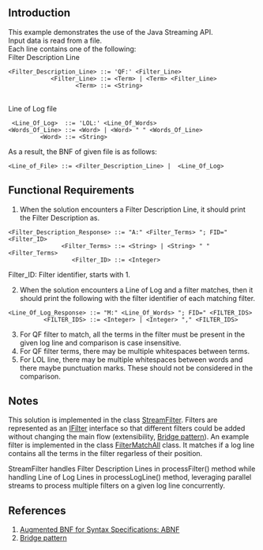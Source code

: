 Introduction
------------

This example demonstrates the use of the Java Streaming API.
<br>Input data is read from a file.
<br>Each line contains one of the following:
<br>Filter Description Line
```
<Filter_Description_Line> ::= 'QF:' <Filter_Line>
            <Filter_Line> ::= <Term> | <Term> <Filter_Line>
                   <Term> ::= <String>
```
<br>Line of Log file 
```
 <Line_Of_Log>  ::= 'LOL:' <Line_Of_Words>
<Words_Of_Line> ::= <Word> | <Word> " " <Words_Of_Line>
         <Word> ::= <String> 
```
As a result, the BNF of given file is as follows:

```
<Line_of_File> ::= <Filter_Description_Line> |  <Line_Of_Log>
```

Functional Requirements
-----------------------
1) When the solution encounters a Filter Description Line, it should print the Filter Description as.
```
<Filter_Description_Response> ::= "A:" <Filter_Terms> "; FID=" <Filter_ID>
               <Filter_Terms> ::= <String> | <String> " " <Filter_Terms>
                  <Filter_ID> ::= <Integer>
```
Filter_ID: Filter identifier, starts with 1.

2) When the solution encounters a Line of Log and a filter matches, 
then it should print the following with the filter identifier of each matching filter.
```
<Line_Of_Log_Response> ::= "M:" <Line_Of_Words> "; FID=" <FILTER_IDS>
          <FILTER_IDS> ::= <Integer> | <Integer> "," <FILTER_IDS>
```

3) For QF filter to match, all the terms in the filter must be present in the given log line and comparison is case insensitive.
4) For QF filter terms, there may be multiple whitespaces between terms.
5) For LOL line, there may be multiple whitespaces between words and there maybe punctuation marks. These should not be considered in the comparison.

Notes
--------

This solution is implemented in the class [StreamFilter](./src/StreamFilter.java).
Filters are represented as an [IFilter](./src/IFilter.java) interface so that different filters could be added without changing the main flow (extensibility, [Bridge pattern](https://en.wikipedia.org/wiki/Bridge_pattern)).
An example filter is implemented in the class [FilterMatchAll](./src/FilterMatchAll.java) class. It matches if a log line contains all the terms in the filter regarless of their position.

StreamFilter handles Filter Description Lines in processFilter() method while handling Line of Log Lines in processLogLine() method,
leveraging parallel streams to process multiple filters on a given log line concurrently.




References
------------
1. [Augmented BNF for Syntax Specifications: ABNF](https://datatracker.ietf.org/doc/html/rfc5234)
1. [Bridge pattern](https://en.wikipedia.org/wiki/Bridge_pattern)